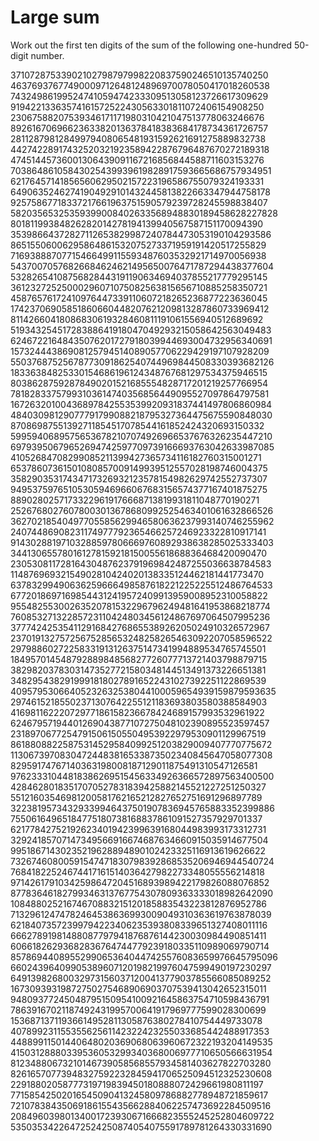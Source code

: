 # Large sum

Work out the first ten digits of the sum of the following one-hundred 50-digit number.

37107287533902102798797998220837590246510135740250 <br /> 
46376937677490009712648124896970078050417018260538 <br />
74324986199524741059474233309513058123726617309629 <br />
91942213363574161572522430563301811072406154908250 <br />
23067588207539346171171980310421047513778063246676 <br />
89261670696623633820136378418383684178734361726757 <br />
28112879812849979408065481931592621691275889832738 <br />
44274228917432520321923589422876796487670272189318 <br />
47451445736001306439091167216856844588711603153276 <br />
70386486105843025439939619828917593665686757934951 <br />
62176457141856560629502157223196586755079324193331 <br />
64906352462741904929101432445813822663347944758178 <br />
92575867718337217661963751590579239728245598838407 <br />
58203565325359399008402633568948830189458628227828 <br />
80181199384826282014278194139940567587151170094390 <br />
35398664372827112653829987240784473053190104293586 <br />
86515506006295864861532075273371959191420517255829 <br />
71693888707715466499115593487603532921714970056938 <br />
54370070576826684624621495650076471787294438377604 <br />
53282654108756828443191190634694037855217779295145 <br />
36123272525000296071075082563815656710885258350721 <br />
45876576172410976447339110607218265236877223636045 <br />
17423706905851860660448207621209813287860733969412 <br />
81142660418086830619328460811191061556940512689692 <br />
51934325451728388641918047049293215058642563049483 <br />
62467221648435076201727918039944693004732956340691 <br />
15732444386908125794514089057706229429197107928209 <br />
55037687525678773091862540744969844508330393682126 <br />
18336384825330154686196124348767681297534375946515 <br />
80386287592878490201521685554828717201219257766954 <br />
78182833757993103614740356856449095527097864797581 <br />
16726320100436897842553539920931837441497806860984 <br />
48403098129077791799088218795327364475675590848030 <br />
87086987551392711854517078544161852424320693150332 <br />
59959406895756536782107074926966537676326235447210 <br />
69793950679652694742597709739166693763042633987085 <br />
41052684708299085211399427365734116182760315001271 <br />
65378607361501080857009149939512557028198746004375 <br />
35829035317434717326932123578154982629742552737307 <br />
94953759765105305946966067683156574377167401875275 <br />
88902802571733229619176668713819931811048770190271 <br />
25267680276078003013678680992525463401061632866526 <br />
36270218540497705585629946580636237993140746255962 <br />
24074486908231174977792365466257246923322810917141 <br />
91430288197103288597806669760892938638285025333403 <br />
34413065578016127815921815005561868836468420090470 <br />
23053081172816430487623791969842487255036638784583 <br />
11487696932154902810424020138335124462181441773470 <br />
63783299490636259666498587618221225225512486764533 <br />
67720186971698544312419572409913959008952310058822 <br />
95548255300263520781532296796249481641953868218774 <br />
76085327132285723110424803456124867697064507995236 <br />
37774242535411291684276865538926205024910326572967 <br />
23701913275725675285653248258265463092207058596522 <br />
29798860272258331913126375147341994889534765745501 <br />
18495701454879288984856827726077713721403798879715 <br />
38298203783031473527721580348144513491373226651381 <br />
34829543829199918180278916522431027392251122869539 <br />
40957953066405232632538044100059654939159879593635 <br />
29746152185502371307642255121183693803580388584903 <br />
41698116222072977186158236678424689157993532961922 <br />
62467957194401269043877107275048102390895523597457 <br />
23189706772547915061505504953922979530901129967519 <br />
86188088225875314529584099251203829009407770775672 <br />
11306739708304724483816533873502340845647058077308 <br />
82959174767140363198008187129011875491310547126581 <br />
97623331044818386269515456334926366572897563400500 <br />
42846280183517070527831839425882145521227251250327 <br />
55121603546981200581762165212827652751691296897789 <br />
32238195734329339946437501907836945765883352399886 <br />
75506164965184775180738168837861091527357929701337 <br />
62177842752192623401942399639168044983993173312731 <br />
32924185707147349566916674687634660915035914677504 <br />
99518671430235219628894890102423325116913619626622 <br />
73267460800591547471830798392868535206946944540724 <br />
76841822524674417161514036427982273348055556214818 <br />
97142617910342598647204516893989422179826088076852 <br />
87783646182799346313767754307809363333018982642090 <br />
10848802521674670883215120185883543223812876952786 <br />
71329612474782464538636993009049310363619763878039 <br />
62184073572399794223406235393808339651327408011116 <br />
66627891981488087797941876876144230030984490851411 <br />
60661826293682836764744779239180335110989069790714 <br />
85786944089552990653640447425576083659976645795096 <br />
66024396409905389607120198219976047599490197230297 <br />
64913982680032973156037120041377903785566085089252 <br />
16730939319872750275468906903707539413042652315011 <br />
94809377245048795150954100921645863754710598436791 <br />
78639167021187492431995700641917969777599028300699 <br />
15368713711936614952811305876380278410754449733078 <br />
40789923115535562561142322423255033685442488917353 <br />
44889911501440648020369068063960672322193204149535 <br />
41503128880339536053299340368006977710650566631954 <br />
81234880673210146739058568557934581403627822703280 <br />
82616570773948327592232845941706525094512325230608 <br />
22918802058777319719839450180888072429661980811197 <br />
77158542502016545090413245809786882778948721859617 <br />
72107838435069186155435662884062257473692284509516 <br />
20849603980134001723930671666823555245252804609722 <br />
53503534226472524250874054075591789781264330331690
